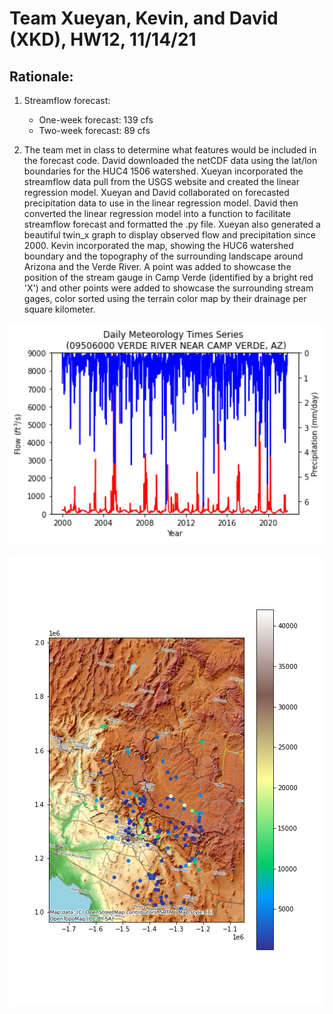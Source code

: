 # Team Xueyan, Kevin, and David (XKD), HW12, 11/14/21

## Rationale:
1. Streamflow forecast:
   - One-week forecast: 139 cfs
   - Two-week forecast: 89 cfs

2. The team met in class to determine what features would be included in the forecast code. David downloaded the netCDF data using the lat/lon boundaries for the HUC4 1506 watershed. Xueyan incorporated the streamflow data pull from the USGS website and created the linear regression model. Xueyan and David collaborated on forecasted precipitation data to use in the linear regression model. David then converted the linear regression model into a function to facilitate streamflow forecast and formatted the .py file. Xueyan also generated a beautiful twin_x graph to display observed flow and precipitation since 2000. Kevin incorporated the map, showing the HUC6 watershed boundary and the topography of the surrounding landscape around Arizona and the Verde River. A point was added to showcase the position of the stream gauge in Camp Verde (identified by a bright red 'X') and other points were added to showcase the surrounding stream gages, color sorted using the terrain color map by their drainage per square kilometer.

![picture 1](../../images/21bddea103d7b9099eeaeb365cf9f660fdf91fbc9df7b4543d17d7cefb5c88df.png)  

![](assets/ReadMe-e377dbe7.png)
